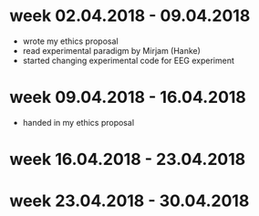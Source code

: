 # week 02.04.2018 - 09.04.2018
- wrote my ethics proposal
- read experimental paradigm by Mirjam (Hanke)
- started changing experimental code for EEG experiment

# week 09.04.2018 - 16.04.2018
- handed in my ethics proposal

# week 16.04.2018 - 23.04.2018

# week 23.04.2018 - 30.04.2018
